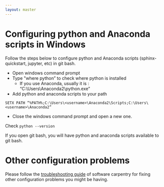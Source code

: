 ```yaml
---
layout: master
---
```


# Configuring python and Anaconda scripts in Windows

Follow the steps below to configure python and Anaconda scripts (sphinx-quickstart, jupyter, etc) in git bash.

- Open windows command prompt
- Type "where python” to check where python is installed
    - If you use Anaconda, usually it is : “C:\Users<username>\Anaconda2\python.exe"
- Add python and anaconda scripts to your path

```shell
SETX PATH “%PATH%;C:\Users\<username>\Anaconda2\Scripts;C:\Users\<username>\Anaconda2”
```
- Close the windows command prompt and open a new one.

Check `python --version`

If you open git bash, you will have python and anaconda scripts available to git bash.

# Other configuration problems

Please follow the [troubleshooting guide](https://github.com/swcarpentry/workshop-template/wiki/Configuration-Problems-and-Solutions) of software carpentry for fixing other configuration problems you might be having.